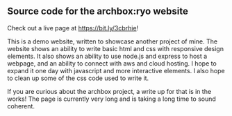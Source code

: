 ## Source code for the archbox:ryo website

Check out a live page at https://bit.ly/3cbrhie!

This is a demo website, written to showcase another project of mine. The website shows an ability to write basic html and css with responsive design elements. It also shows an ability to use node.js and express to host a webpage, and an ability to connect with aws and cloud hosting. I hope to expand it one day with javascript and more interactive elements. I also hope to clean up some of the css code used to write it.

If you are curious about the archbox project, a write up for that is in the works! The page is currently very long and is taking a long time to sound coherent.
